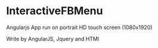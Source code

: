 # InteractiveFBMenu

Angularjs App run on portrait HD touch screen (1080x1920)

Write by AngularJS, Jquery and HTMl

